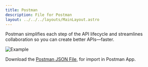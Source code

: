 ```yaml
---
title: Postman
description: File for Postman
layout: ../../../layouts/MainLayout.astro
---
```


Postman simplifies each step of the API lifecycle and streamlines collaboration so you can create better APIs—faster.

![Example](https://i.imgur.com/Ts6ZwOI.png)

<p>
Download the
<a href="/json/postman.json" download>Postman JSON File,</a> for import in Postman App.
</p>
